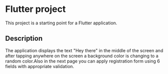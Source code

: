 # Flutter project

This project is a starting point for a Flutter application.

## Description

The application displays the text "Hey there" in the middle of the screen and after tapping anywhere on the screen a background color is changing to a random color.Also in the next page you can apply registration form using 6 fields with appropriate validation. 
